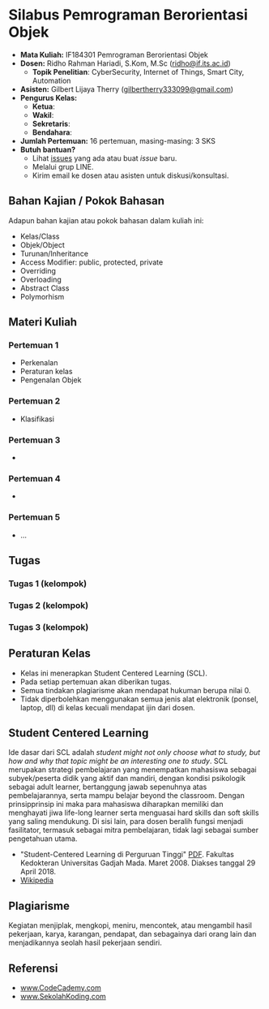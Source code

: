# Silabus Pemrograman Berorientasi Objek

* **Mata Kuliah:** IF184301 Pemrograman Berorientasi Objek 
* **Dosen:** Ridho Rahman Hariadi, S.Kom, M.Sc (ridho@if.its.ac.id)
   * **Topik Penelitian**: CyberSecurity, Internet of Things, Smart City, Automation
* **Asisten:** Gilbert Lijaya Therry (gilbertherry333099@gmail.com)
* **Pengurus Kelas:** 
   * **Ketua**: 
   * **Wakil**: 
   * **Sekretaris**: 
   * **Bendahara**: 
* **Jumlah Pertemuan:** 16 pertemuan, masing-masing: 3 SKS
* **Butuh bantuan?**
   * Lihat [issues](https://github.com/2018-PemrogramanBerbasisObjek-D/2018-PemrogramanBerbasisObjek-D.github.io/issues) yang ada atau buat _issue_ baru.
   * Melalui grup LINE.
   * Kirim email ke dosen atau asisten untuk diskusi/konsultasi.

## Bahan Kajian / Pokok Bahasan
Adapun bahan kajian atau pokok bahasan dalam kuliah ini:
* Kelas/Class
* Objek/Object
* Turunan/Inheritance
* Access Modifier: public, protected, private
* Overriding
* Overloading
* Abstract Class
* Polymorhism

## Materi Kuliah
### Pertemuan 1
* Perkenalan
* Peraturan kelas
* Pengenalan Objek

### Pertemuan 2
* Klasifikasi

### Pertemuan 3
* 

### Pertemuan 4
* 

### Pertemuan 5
* ...

## Tugas
### Tugas 1 (kelompok)

### Tugas 2 (kelompok)

### Tugas 3 (kelompok)

## Peraturan Kelas
* Kelas ini menerapkan Student Centered Learning (SCL).
* Pada setiap pertemuan akan diberikan tugas.
* Semua tindakan plagiarisme akan mendapat hukuman berupa nilai 0.
* Tidak diperbolehkan menggunakan semua jenis alat elektronik (ponsel, laptop, dll) di kelas kecuali mendapat ijin dari dosen.

## Student Centered Learning
Ide dasar dari SCL adalah _student might not only choose what to study, but how and why that topic might be an interesting one to study_.
SCL merupakan strategi pembelajaran yang menempatkan mahasiswa sebagai subyek/peserta didik yang aktif dan mandiri, dengan kondisi psikologik sebagai adult learner, bertanggung jawab sepenuhnya atas pembelajarannya, serta mampu belajar beyond the classroom. Dengan prinsipprinsip ini maka para mahasiswa diharapkan memiliki dan menghayati jiwa life-long learner serta menguasai hard skills dan soft skills yang saling mendukung. Di sisi lain, para dosen beralih fungsi menjadi fasilitator, termasuk sebagai mitra pembelajaran, tidak lagi sebagai sumber pengetahuan utama.

* "Student-Centered Learning di Perguruan Tinggi" [PDF](https://luk.staff.ugm.ac.id/mmp/Harsono/SCLdiPT.pdf). Fakultas Kedokteran Universitas Gadjah Mada. Maret 2008. Diakses tanggal 29 April 2018.
* [Wikipedia](https://id.wikipedia.org/wiki/Pembelajaran_berpusat_pada_siswa)

## Plagiarisme
Kegiatan menjiplak, mengkopi, meniru, mencontek, atau mengambil hasil pekerjaan, karya, karangan, pendapat, dan sebagainya dari orang lain dan menjadikannya seolah hasil pekerjaan sendiri. 

## Referensi
* www.CodeCademy.com
* www.SekolahKoding.com
